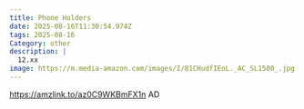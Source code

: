 ```yaml
---
title: Phone Holders
date: 2025-08-16T11:30:54.974Z
tags: 2025-08-16
Category: other
description: |
  12.xx
image: https://m.media-amazon.com/images/I/81CHudfIEoL._AC_SL1500_.jpg
---
```

https://amzlink.to/az0C9WKBmFX1n
AD